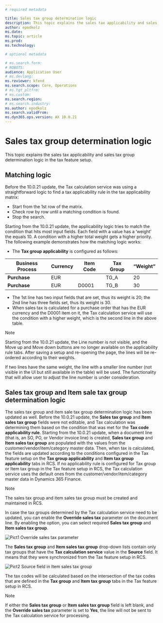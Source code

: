 ```yaml
---
# required metadata

title: Sales tax group determination logic
description: This topic explains the sales tax applicability and sales tax group determination logic in the tax feature setup.
author: epodkolz
ms.date: 
ms.topic: article
ms.prod: 
ms.technology: 

# optional metadata

# ms.search.form: 
# ROBOTS: 
audience: Application User
# ms.devlang: 
ms.reviewer: kfend
ms.search.scope: Core, Operations
# ms.tgt_pltfrm: 
# ms.custom: 
ms.search.region:
# ms.search.industry: 
ms.author: epodkolz
ms.search.validFrom:
ms.dyn365.ops.version: AX 10.0.21
---
```


# Sales tax group determination logic

This topic explains the sales tax applicability and sales tax group determination logic in the tax feature setup.

## Matching logic

Before the 10.0.21 update, the Tax calculation service was using a straightforward logic to find a tax applicability rule in the tax applicability matrix:

 - Start from the 1st row of the matrix.
 - Check row by row until a matching condition is found.
 - Stop the search.

Starting from the 10.0.21 update, the applicability logic tries to match the condition that hits most input fields. Each field with a value has a ‘weight’ the equals 10. A condition with a higher total weight gets a higher priority.
The following example demonstrates how the matching logic works:

 - The **Tax group applicability** is configured as follows:

| Business Process | Currency | Item Code | Tax Group | “Weight” |
|------------------|----------|-----------|-----------|----------|
| **Purchase** | EUR || TG_A | 20 |
| **Purchase** | EUR | D0001 | TG_B | 30 |

 - The 1st line has two input fields that are set, thus its weight is 20; the 2nd line has three fields set, thus its weight is 30. 
 - When sales tax is calculated for a purchase order that has the EUR currency and the D0001 item on it, the Tax calculation service will use the condition with a higher weight, which is the second line in the above table. 

> [!NOTE]
> Starting from the 10.0.21 update, the Line number is not visible, and the Move up and Move down buttons are no longer available on the applicability rule tabs. After saving a setup and re-opening the page, the lines will be re-ordered according to their weights.

If two lines have the same weight, the line with a smaller line number (not visible in the UI but still available in the table) will be used. The functionality that will allow user to adjust the line number is under consideration.

## Sales tax group and Item sale tax group determination logic

The sales tax group and item sale tax group determination logic has been updated as well. Before the 10.0.21 update, the **Sales tax group** and **Item sales tax group** fields were not editable, and Tax calculation was determining them based on the condition that was met for the **Tax code applicability rule**. 
Starting from the 10.0.21 update, when a document line (that is, an SO, PO, or Vendor invoice line) is created, **Sales tax group** and **Item sales tax group** are populated with the values from the customer/vendor/item/category master data. Then, when tax is calculated, the fields are updated according to the conditions configured in the Tax feature setup on the **Tax group applicability** and **Item tax group applicability** tabs in RCS.
If no applicability rule is configured for Tax group or Item tax group in the Tax feature setup in RCS, the Tax calculation service uses the default ones from the customer/vendor/item/category master data in Dynamics 365 Finance.

> [!NOTE]
> The sales tax group and item sales tax group must be created and maintained in RCS. 

In case the tax groups determined by the Tax calculation service need to be updated, you can enable the **Override sales tax** parameter on the document line. By enabling the option, you can select required **Sales tax group** and **Item sales tax group**.

![Pict1 Override sales tax parameter](https://user-images.githubusercontent.com/27483882/126536049-0d173107-b7a9-4045-82c7-2e3c267f34ca.jpg)

The **Sales tax group** and **Item sales tax group** drop-down lists contain only tax groups that have the **Tax calculation service** value in the **Source** field. It means that they were synchronized from the Tax feature setup in RCS.

![Pict2 Source field in Item sales tax group](https://user-images.githubusercontent.com/27483882/126536162-ab1a7900-3160-43cf-b09d-ff2372e7a6f8.jpg)

The tax codes will be calculated based on the intersection of the tax codes that are defined in the **Tax group** and **Item tax group** tabs in the Tax feature setup in RCS.

> [!NOTE]
> If either the **Sales tax group** or **Item sales tax group** field is left blank, and the **Override sales tax** parameter is set to **Yes**, the line will not be sent to the Tax calculation service for processing.



